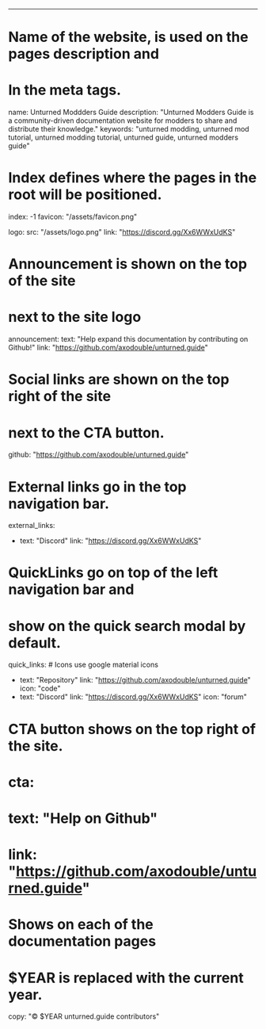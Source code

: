 ---

# Name of the website, is used on the pages description and

# In the meta tags.

name: Unturned Moddders Guide
description: "Unturned Modders Guide is a community-driven documentation website for modders to share and distribute their knowledge."
keywords: "unturned modding, unturned mod tutorial, unturned modding tutorial, unturned guide, unturned modders guide"

# Index defines where the pages in the root will be positioned.

index: -1
favicon: "/assets/favicon.png"

logo:
  src: "/assets/logo.png"
  link: "https://discord.gg/Xx6WWxUdKS"

# Announcement is shown on the top of the site

# next to the site logo

announcement:
  text: "Help expand this documentation by contributing on Github!"
  link: "https://github.com/axodouble/unturned.guide"

# Social links are shown on the top right of the site

# next to the CTA button.

github: "https://github.com/axodouble/unturned.guide"

# External links go in the top navigation bar.

external_links:

- text: "Discord"
  link: "https://discord.gg/Xx6WWxUdKS"

# QuickLinks go on top of the left navigation bar and

# show on the quick search modal by default.

quick_links: # Icons use google material icons

- text: "Repository"
  link: "https://github.com/axodouble/unturned.guide"
  icon: "code"
- text: "Discord"
  link: "https://discord.gg/Xx6WWxUdKS"
  icon: "forum"

# CTA button shows on the top right of the site.

# cta:

# text: "Help on Github"

# link: "https://github.com/axodouble/unturned.guide"

# Shows on each of the documentation pages

# $YEAR is replaced with the current year.

copy: "© $YEAR unturned.guide contributors"
